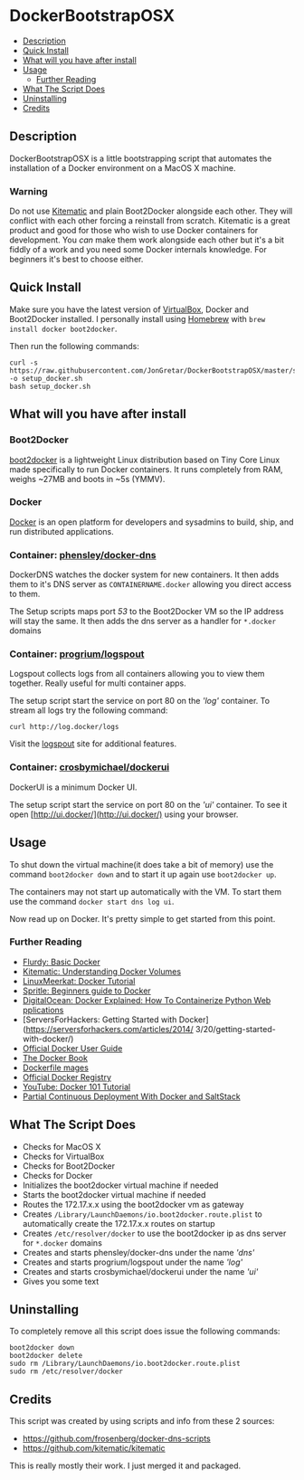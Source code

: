 # DockerBootstrapOSX

 * [Description](#description)
 * [Quick Install](#quick-install)
 * [What will you have after install](#what-will-you-have-after-install)
 * [Usage](#usage)
   * [Further Reading](#further-reading)
 * [What The Script Does](#what-the-script-does)
 * [Uninstalling](#uninstalling)
 * [Credits](#credits)


## Description

DockerBootstrapOSX is a little bootstrapping script that automates the installation of a Docker environment on a MacOS X machine.

### Warning

Do not use [Kitematic](kitematic.com) and plain Boot2Docker alongside each other. They will conflict with each other forcing a reinstall from scratch. Kitematic is a great product and good for those who wish to use Docker containers for development. You *can* make them work alongside each other but it's a bit fiddly of a work and you need some Docker internals knowledge. For beginners it's best to choose either.

## Quick Install

Make sure you have the latest version of [VirtualBox](http://virtualbox.org/wiki/Downloads), Docker and Boot2Docker installed. I personally install using [Homebrew](http://brew.sh) with `brew install docker boot2docker`.

Then run the following commands:

	curl -s https://raw.githubusercontent.com/JonGretar/DockerBootstrapOSX/master/setup.sh -o setup_docker.sh
	bash setup_docker.sh

## What will you have after install

### Boot2Docker

[boot2docker](http://boot2docker.io/) is a lightweight Linux distribution based on Tiny Core Linux made specifically to run Docker containers. It runs completely from RAM, weighs ~27MB and boots in ~5s (YMMV).

### Docker

[Docker](https://docker.com/) is an open platform for developers and sysadmins to build, ship, and run distributed applications.

### Container: [phensley/docker-dns](https://github.com/phensley/docker-dns)

DockerDNS watches the docker system for new containers. It then adds them to it's DNS server as `CONTAINERNAME.docker` allowing you direct access to them.

The Setup scripts maps port *53* to the Boot2Docker VM so the IP address will stay the same. It then adds the dns server as a handler for `*.docker` domains

### Container: [progrium/logspout](https://github.com/progrium/logspout)

Logspout collects logs from all containers allowing you to view them together. Really useful for multi container apps.

The setup script start the service on port 80 on the *'log'* container. To stream all logs try the following command:

	curl http://log.docker/logs

Visit the [logspout](https://github.com/progrium/logspout) site for additional features.

### Container: [crosbymichael/dockerui](https://github.com/crosbymichael/dockerui)

DockerUI is a minimum Docker UI.

The setup script start the service on port 80 on the *'ui'* container. To see it open [http://ui.docker/](http://ui.docker/) using your browser.

## Usage

To shut down the virtual machine(it does take a bit of memory) use the command `boot2docker down` and to start it up again use `boot2docker up`.

The containers may not start up automatically with the VM. To start them use the command `docker start dns log ui`.

Now read up on Docker. It's pretty simple to get started from this point.

### Further Reading

 * [Flurdy: Basic Docker](http://flurdy.com/docs/docker/docker_osx_ubuntu.html#docker)
 * [Kitematic: Understanding Docker Volumes ](http://kitematic.com/blog/2014/09/10/understanding-docker-volumes.html)
 * [LinuxMeerkat: Docker Tutorial](http://linuxmeerkat.wordpress.com/2014/07/21/docker-tutorial/)
 * [Spritle: Beginners guide to Docker](http://www.spritle.com/blogs/2013/08/23/docker-for-beginners/)
 * [DigitalOcean: Docker Explained: How To Containerize Python Web  pplications](https://www.digitalocean.com/community/tutorials/docker-explained-how-to-containerize-python-web-applications)
 * [ServersForHackers: Getting Started with Docker](https://serversforhackers.com/articles/2014/ 3/20/getting-started-with-docker/)
 * [Official Docker User Guide](https://docs.docker.com/userguide/)
 * [The Docker Book](http://dockerbook.com/)
 * [Dockerfile  mages](http://dockerfile.github.io/)
 * [Official Docker Registry](https://registry.hub.docker.com/)
 * [YouTube: Docker 101 Tutorial](https://www.youtube.com/watch?v=VeiUjkiqo9E)
 * [Partial Continuous Deployment With Docker and SaltStack](http://bitjudo.com/blog/2014/05/13/partial-continuous-deployment-with-docker-and-saltstack/)


## What The Script Does

 * Checks for MacOS X
 * Checks for VirtualBox
 * Checks for Boot2Docker
 * Checks for Docker
 * Initializes the boot2docker virtual machine if needed
 * Starts the boot2docker virtual machine if needed
 * Routes the 172.17.x.x using the boot2docker vm as gateway
 * Creates `/Library/LaunchDaemons/io.boot2docker.route.plist` to automatically create the 172.17.x.x routes on startup
 * Creates `/etc/resolver/docker` to use the boot2docker ip as dns server for `*.docker` domains
 * Creates and starts phensley/docker-dns under the name *'dns'*
 * Creates and starts progrium/logspout under the name *'log'*
 * Creates and starts crosbymichael/dockerui under the name *'ui'*
 * Gives you some text

## Uninstalling

To completely remove all this script does issue the following commands:

	boot2docker down
	boot2docker delete
	sudo rm /Library/LaunchDaemons/io.boot2docker.route.plist
	sudo rm /etc/resolver/docker

## Credits

This script was created by using scripts and info from these 2 sources:

 * https://github.com/frosenberg/docker-dns-scripts
 * https://github.com/kitematic/kitematic

This is really mostly their work. I just merged it and packaged.

